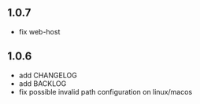 ## 1.0.7

- fix web-host


## 1.0.6

- add CHANGELOG
- add BACKLOG
- fix possible invalid path configuration on linux/macos